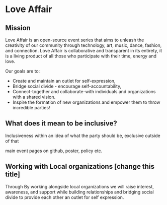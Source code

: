 
# Love Affair

## Mission 

Love Affair is an open-source event series that aims to unleash the
creativity of our community through technology, art, music, dance, fashion, and
connection. Love Affair is collaborative and transparent in its entirety, it is
a living product of all those who participate with their time, energy and love.

Our goals are to: 
 - Create and maintain an outlet for self-expression,
 - Bridge social divide - encourage self-accountability,
 - Connect-together and collaborate-with individuals and organizations with a
   shared vision. 
 - Inspire the formation of new organizations and empower them to throw 
   incredible parties! 

## What does it mean to be inclusive?

Inclusiveness within an idea of what the party should be, exclusive outside of that

main event pages on github, poster, policy etc.

## Working with Local organizations [change this title]

Through  By working alongside local organizations we will raise interest, awareness, and support while building relationships and bridging social divide to provide each other an outlet for self expression. 
